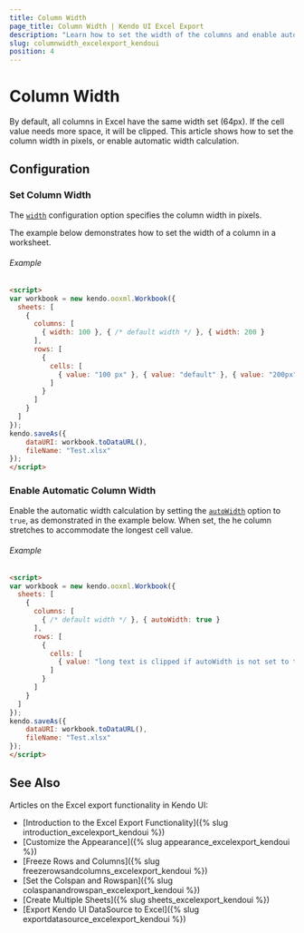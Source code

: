 ```yaml
---
title: Column Width
page_title: Column Width | Kendo UI Excel Export
description: "Learn how to set the width of the columns and enable automatic width while exporting Kendo UI components to Excel."
slug: columnwidth_excelexport_kendoui
position: 4
---
```


# Column Width

By default, all columns in Excel have the same width set (64px). If the cell value needs more space, it will be clipped. This article shows how to set the column width in pixels, or enable automatic width calculation.

## Configuration

### Set Column Width

The [`width`](/api/javascript/ooxml/workbook/configuration/sheets.columns.width) configuration option specifies the column width in pixels.

The example below demonstrates how to set the width of a column in a worksheet.

###### Example

```html
<script>
var workbook = new kendo.ooxml.Workbook({
  sheets: [
    {
      columns: [
        { width: 100 }, { /* default width */ }, { width: 200 }
      ],
      rows: [
        {
          cells: [
            { value: "100 px" }, { value: "default" }, { value: "200px" }
          ]
        }
      ]
    }
  ]
});
kendo.saveAs({
    dataURI: workbook.toDataURL(),
    fileName: "Test.xlsx"
});
</script>
```

### Enable Automatic Column Width

Enable the automatic width calculation by setting the [`autoWidth`](/api/javascript/ooxml/workbook/configuration/sheets.columns.autowidth) option to `true`, as demonstrated in the example below. When set, the he column stretches to accommodate the longest cell value.

###### Example

```html
<script>
var workbook = new kendo.ooxml.Workbook({
  sheets: [
    {
      columns: [
        { /* default width */ }, { autoWidth: true }
      ],
      rows: [
        {
          cells: [
            { value: "long text is clipped if autoWidth is not set to true" }, { value: "long text fits when autoWidth is set to true" }
          ]
        }
      ]
    }
  ]
});
kendo.saveAs({
    dataURI: workbook.toDataURL(),
    fileName: "Test.xlsx"
});
</script>
```

## See Also

Articles on the Excel export functionality in Kendo UI:

* [Introduction to the Excel Export Functionality]({% slug introduction_excelexport_kendoui %})
* [Customize the Appearance]({% slug appearance_excelexport_kendoui %})
* [Freeze Rows and Columns]({% slug freezerowsandcolumns_excelexport_kendoui %})
* [Set the Colspan and Rowspan]({% slug colaspanandrowspan_excelexport_kendoui %})
* [Create Multiple Sheets]({% slug sheets_excelexport_kendoui %})
* [Export Kendo UI DataSource to Excel]({% slug exportdatasource_excelexport_kendoui %})
